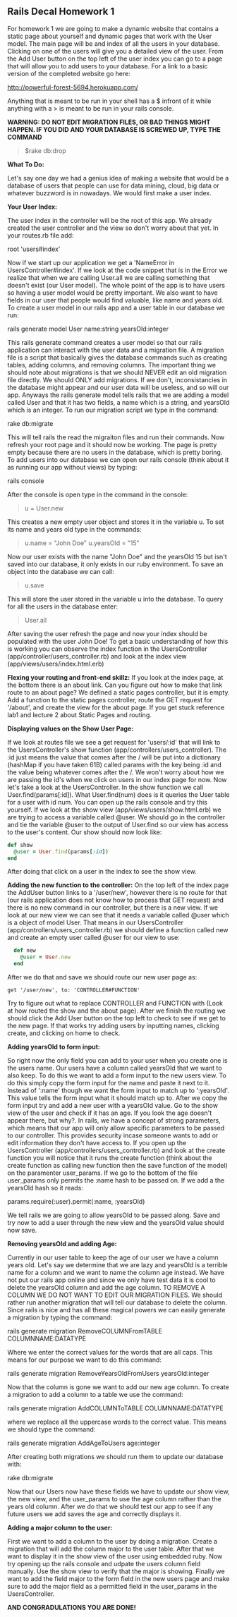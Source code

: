 Rails Decal Homework 1
---------------------

For homework 1 we are going to make a dynamic website that contains a static page about yourself and dynamic pages that work with the User model.  The main page will be and index of all the users in your database.  Clicking on one of the users will give you a detailed view of the user.
From the Add User button on the top left of the user index you can go to a page that will allow you to add users to your database.  For a link to a basic version of the completed website go here:

http://powerful-forest-5694.herokuapp.com/

Anything that is meant to be run in your shell has a \$ infront of it while anything with a \> is meant to be run in your rails console.

**WARNING: DO NOT EDIT MIGRATION FILES, OR BAD THINGS MIGHT HAPPEN.  IF YOU DID AND YOUR DATABASE IS SCREWED UP, TYPE THE COMMAND**

> \$rake db:drop

**What To Do:**

Let's say one day we had a genius idea of making a website that would be a database of users that people can use for data mining, cloud, big data or whatever buzzword is in nowadays.  We would first make a user index.

**Your User Index:**

  The user index in the controller will be the root of this app.  We already created the user controller and the view so don't worry about that yet. In your routes.rb file add:

  root 'users#index'

  Now if we start up our application we get a 'NameError in UsersController#index'.  If we look at the code snippet that is in the Error we realize that when we are calling User.all we are calling something that doesn't exist (our User model).
  The whole point of the app is to have users so having a user model would be pretty important.  We also want to have fields in our user that people would find valuable, like name and years old.  To create a user model in our rails app and
  a user table in our database we run:

  rails generate model User name:string yearsOld:integer

  This rails generate command creates a user model so that our rails application can interact with the user data and a migration file.  A migration file is a script that basically gives the database commands such as creating tables, adding columns, and removing
  columns.  The important thing we should note about migrations is that we should NEVER edit an old migration file directly.  We should ONLY add migrations.  If we don't, inconsistancies in the database might appear and our user data will be useless, and so
  will our app.  Anyways the rails generate model tells rails that we are adding a model called User and that it has two fields, a name which is a string, and yearsOld which is an integer.  To run our migration script we type in the command:

  rake db:migrate

  This will tell rails the read the migraiton files and run their commands.  Now refresh your root page and it should now be working.  The page is pretty empty because there are no users in the database, which is pretty boring.  To add users into our database
  we can open our rails console (think about it as running our app without views) by typing:

  rails console

  After the console is open type in the command in the console:

  > u = User.new

  This creates a new empty user object and stores it in the variable u.  To set its name and years old type in the commands:

  > u.name = "John Doe"
  > u.yearsOld = "15"

  Now our user exists with the name "John Doe" and the yearsOld 15 but isn't saved into our database, it only exists in our ruby environment.  To save an object into the database we can call:

  > u.save

  This will store the user stored in the variable u into the database.  To query for all the users in the database enter:

  > User.all

  After saving the user refresh the page and now your index should be populated with the user John Doe!  To get a basic understanding of how this is working you can observe the index function in the UsersController (app/controller/users_controller.rb)
  and look at the index view (app/views/users/index.html.erb)

**Flexing your routing and front-end skillz:**
  If you look at the index page, at the bottom there is an about link.  Can you figure out how to make that link route to an about page?  We defined a static pages controller, but it is empty.  Add a function to the static pages controller, route the GET request
  for '/about', and create the view for the about page.  If you get stuck reference lab1 and lecture 2 about Static Pages and routing.

**Displaying values on the Show User Page:**

  If we look at routes file we see a get request for 'users/:id' that will link to the UsersController's show function (app/controllers/users_controller).  The :id just means the value that comes after the / will be put into a dictionary (hashMap if you have
  taken 61B) called params with the key being :id and the value being whatever comes after the /.  We won't worry about how we are passing the id's when we click on users in our index page for now.  Now let's take a look at the UsersController.  In the show
  function we call User.find(params[:id]).  What User.find(num) does is it queries the User table for a user with id num.  You can open up the rails console and try this yourself.  If we look at the show view
  (app/views/users/show.html.erb) we are trying to access a variable called @user.  We should go in the controller and tie the variable @user to the output of User.find so our view has access to the user's content.  Our show should now look like:

```ruby
def show
  @user = User.find(params[:id])
end
```


  After doing that click on a user in the index to see the show view.

**Adding the new function to the controller:**
  On the top left of the index page the AddUser button links to a '/user/new', however there is no route for that (our rails application does not know how to process that GET request) and there is no new command in our controller, but there is a new view.  If
  we look at our new view we can see that it needs a variable called @user which is a object of model User.  That means in our UsersController (app/controllers/users_controller.rb) we should define a function called new and create an empty user called @user
  for our view to use:

```ruby
  def new
    @user = User.new
  end
```

  After we do that and save we should route our new user page as:

    get '/user/new', to: 'CONTROLLER#FUNCTION'

  Try to figure out what to replace CONTROLLER and FUNCTION with (Look at how routed the show and the about page).  After we finish the routing we should click the Add User button on the top left to check to see if we get to the new page.  If that works
  try adding users by inputting names, clicking create, and clicking on home to check.

**Adding yearsOld to form input:**

  So right now the only field you can add to your user when you create one is the users name.  Our users have a column called yearsOld that we want to also keep.  To do this we want to add a form input to the new users view.  To do this simply copy the
  form input for the name and paste it next to it.  Instead of ':name' though we want the form input to match up to ':yearsOld'.  This value tells the form input what it should match up to.  After we copy the form input try and add a new user with a yearsOld
  value.  Go to the show view of the user and check if it has an age.  If you look the age doesn't appear there, but why?.  In rails, we have a concept of strong parameters, which means that our app will only allow specific parameters to be passed to our
  controller.  This provides security incase someone wants to add or edit information they don't have access to.  If you open up the UsersController (app/controllers/users_controller.rb) and look at the create function you will notice that it runs the create
  function (think about the create function as calling new function then the save function of the model) on the paramenter user_params.  If we go to the bottom of the file user_params only permits the :name hash to be passed on. If we add a the yearsOld hash so
  it reads:

  params.require(:user).permit(:name, :yearsOld)

  We tell rails we are going to allow yearsOld to be passed along.  Save and try now to add a user through the new view and the yearsOld value should now save.

**Removing yearsOld and adding Age:**

Currently in our user table to keep the age of our user we have a column years old.  Let's say we determine that we are lazy and yearsOld is a terrible name for a column and we want to name the column age instead.  We have not put our rails app online and
since we only have test data it is cool to delete the yearsOld column and add the age column.  TO REMOVE A COLUMN WE DO NOT WANT TO EDIT OUR MIGRATION FILES.  We should rather run another migration that will tell our database to delete the column.  Since
rails is nice and has all these magical powers we can easily generate a migration by typing the command:

rails generate migration RemoveCOLUMNFromTABLE COLUMNNAME:DATATYPE

Where we enter the correct values for the words that are all caps.  This means for our purpose we want to do this command:

rails generate migration RemoveYearsOldFromUsers yearsOld:integer

Now that the column is gone we want to add our new age column.  To create a migration to add a column to a table we use the command:

rails generate migration AddCOLUMNToTABLE COLUMNNAME:DATATYPE

where we replace all the uppercase words to the correct value.  This means we should type the command:

rails generate migration AddAgeToUsers age:integer

After creating both migrations we should run them to update our database with:

rake db:migrate

Now that our Users now have these fields we have to update our show view, the new view, and the user_params to use the age column rather than the years old column.  After we do that we should test our app to see if any future users we add saves the age and
correctly displays it.

**Adding a major column to the user:**

First we want to add a column to the user by doing a migration.  Create a migration that will add the column major to the user table.  After that we want to display it in the show view of the user using embedded ruby.  Now try opening up the rails console
and udpate the users column field manually.  Use the show view to verify that the major is showing.  Finally we want to add the field major to the form field in the new users page and make sure to add the major field as a permitted field in the user_params
in the UsersController.

**AND CONGRADULATIONS YOU ARE DONE!**
